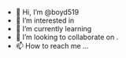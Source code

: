 - 👋 Hi, I’m @boyd519 
- 👀 I’m interested in 
- 🌱 I’m currently learning 
- 💞️ I’m looking to collaborate on .
- 📫 How to reach me ...

<!---
boyd519/boyd519 is a ✨ special ✨ repository because its `README.md` (this file) appears on your GitHub profile.
You can click the Preview link to take a look at your changes.
--->
